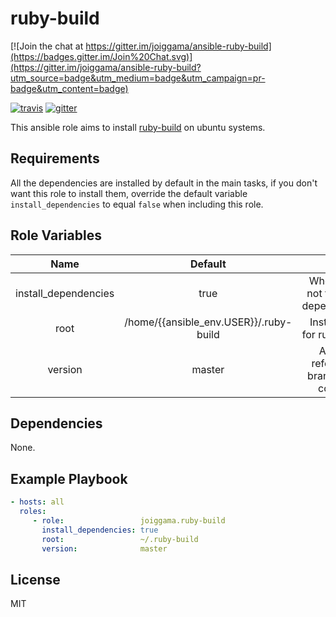 ruby-build
=========

[![Join the chat at https://gitter.im/joiggama/ansible-ruby-build](https://badges.gitter.im/Join%20Chat.svg)](https://gitter.im/joiggama/ansible-ruby-build?utm_source=badge&utm_medium=badge&utm_campaign=pr-badge&utm_content=badge)

[![travis](https://img.shields.io/travis/joiggama/ansible-ruby-build.svg)](https://travis-ci.org/joiggama/ansible-ruby-build)
[![gitter](https://badges.gitter.im/Join%20Chat.svg)](https://gitter.im/joiggama/ansible-ruby-build)

This ansible role aims to install [ruby-build](https://github.com/sstephenson/ruby-build) on ubuntu systems.

Requirements
------------

All the dependencies are installed by default in the main tasks, if you don't want this role to install them, override the default variable `install_dependencies` to equal `false` when including this role.


Role Variables
--------------

| Name                 | Default                                |                                        |
|:--------------------:|:--------------------------------------:|:--------------------------------------:|
| install_dependencies | true                                   | Whether or not to install dependencies |
| root                 | /home/{{ansible_env.USER}}/.ruby-build | Install path for ruby-build            |
| version              | master                                 | Any git reference: branch, tag, commit |

Dependencies
------------

None.

Example Playbook
----------------

```yml
- hosts: all
  roles:
     - role:                 joiggama.ruby-build
       install_dependencies: true
       root:                 ~/.ruby-build
       version:              master
```

License
-------

MIT
